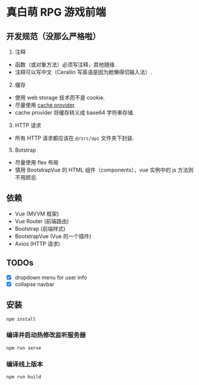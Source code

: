# 真白萌 RPG 游戏前端

## 开发规范（没那么严格啦）
1. 注释
  - 函数（或对象方法）必须写注释，其他随缘.
  - 注释可以写中文（Cerallin 写英语是因为她懒得切输入法）.
2. 缓存
  - 使用 web storage 技术而不是 cookie.
  - 尽量使用 [cache provider](./src/providers/cache.js).
  - cache provider 将缓存转义成 base64 字符串存储.
3. HTTP 请求
  - 所有 HTTP 请求都应该在 `@/src/api` 文件夹下封装.
5. Botstrap
  - 尽量使用 flex 布局
  - 慎用 BootstrapVue 的 HTML 组件（components），vue 实例中的 js 方法则不用顾忌.

## 依赖
- Vue (MVVM 框架)
- Vue Router (前端路由)
- Bootstrap (前端样式)
- BootstrapVue (Vue 的一个插件)
- Axios (HTTP 请求)

## TODOs
- [X] dropdown menu for user info
- [X] collapse navbar

## 安装
```
npm install
```

### 编译并启动热修改监听服务器
```
npm run serve
```

### 编译线上版本
```
npm run build
```

